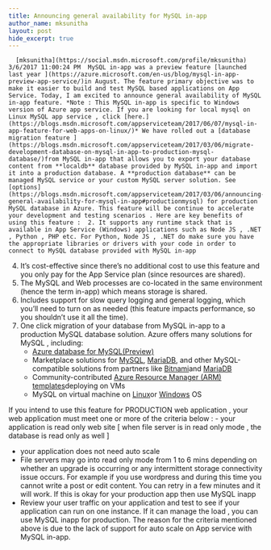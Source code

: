 ```yaml
---
title: Announcing general availability for MySQL in-app
author_name: mksunitha
layout: post
hide_excerpt: true
---
```

      [mksunitha](https://social.msdn.microsoft.com/profile/mksunitha)  3/6/2017 11:00:24 PM  MySQL in-app was a preview feature [launched last year ](https://azure.microsoft.com/en-us/blog/mysql-in-app-preview-app-service/)in August. The feature primary objective was to make it easier to build and test MySQL based applications on App Service. Today, I am excited to announce general availability of MySQL in-app feature. *Note : This MySQL in-app is specific to Windows version of Azure app service. If you are looking for local mysql on Linux MySQL app service , click [here.](https://blogs.msdn.microsoft.com/appserviceteam/2017/06/07/mysql-in-app-feature-for-web-apps-on-linux/)* We have rolled out a [database migration feature ](https://blogs.msdn.microsoft.com/appserviceteam/2017/03/06/migrate-development-database-on-mysql-in-app-to-production-mysql-database/)from MySQL in-app that allows you to export your database content from **localdb** database provided by MySQL in-app and import it into a production database. A **production database** can be managed MySQL service or your custom MySQL server solution. See [options](https://blogs.msdn.microsoft.com/appserviceteam/2017/03/06/announcing-general-availability-for-mysql-in-app#productionmysql) for production MySQL database in Azure. This feature will be continue to accelerate your development and testing scenarios . Here are key benefits of using this feature :  2. It supports any runtime stack that is available in App Service (Windows) applications such as Node JS , .NET , Python , PHP etc. For Python, Node JS , .NET do make sure you have the appropriate libraries or drivers with your code in order to connect to MySQL database provided with MySQL in-app
 4. It’s cost-effective since there’s no additional cost to use this feature and you only pay for the App Service plan (since resources are shared).
 6. The MySQL and Web processes are co-located in the same environment (hence the term in-app) which means storage is shared.
 8. Includes support for slow query logging and general logging, which you’ll need to turn on as needed (this feature impacts performance, so you shouldn’t use it all the time).
 10. One click migration of your database from MySQL in-app to a production MySQL database solution. Azure offers many solutions for MySQL , including: 
	 - [Azure database for MySQL(Preview)](http://azure.microsoft.com/services/mysql)
	 - Marketplace solutions for [MySQL](https://azure.microsoft.com/en-us/marketplace/?term=mysql), [MariaDB](https://azure.microsoft.com/en-us/marketplace/?term=mariadb), and other MySQL-compatible solutions from partners like [Bitnami](https://azure.microsoft.com/en-us/marketplace/partners/bitnami/mysql/)and [MariaDB](https://azure.microsoft.com/en-us/marketplace/partners/mariadb/cluster-maxscale/)
	 - Community-contributed [Azure Resource Manager (ARM) templates](https://azure.microsoft.com/en-us/documentation/templates/?term=mysql+cluster+centos+-lamp+-website)deploying on VMs
	 - MySQL on virtual machine on [Linux](https://azure.microsoft.com/en-us/documentation/articles/virtual-machines-linux-classic-mysql-on-opensuse/)or [Windows](https://azure.microsoft.com/en-us/documentation/articles/virtual-machines-windows-classic-mysql-2008r2/) OS
	  
   If you intend to use this feature for PRODUCTION web application , your web application must meet one or more of the criteria below :  - your application is read only web site [ when file server is in read only mode , the database is read only as well ]
 - your application does not need auto scale
 - File servers may go into read only mode from 1 to 6 mins depending on whether an upgrade is occurring or any intermittent storage connectivity issue occurs. For example if you use wordpress and during this time you cannot write a post or edit content. You can retry in a few minutes and it will work. If this is okay for your production app then use MySQL inapp
 - Review your user traffic on your application and test to see if your application can run on one instance. If it can manage the load , you can use MySQL inapp for production.
  The reason for the criteria mentioned above is due to the lack of support for auto scale on App service with MySQL in-app.      